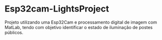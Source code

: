 # Esp32cam-LightsProject
Projeto utilizando uma Esp32Cam e processamento digital de imagem com MatLab, tendo com objetivo identificar o estado de iluminação de postes públicos.
